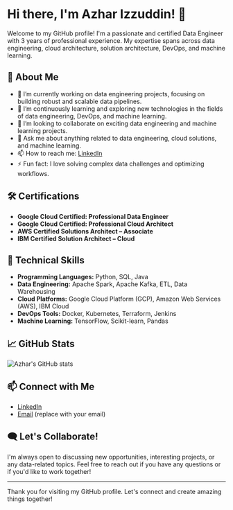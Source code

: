 # Hi there, I'm Azhar Izzuddin! 👋

Welcome to my GitHub profile! I'm a passionate and certified Data Engineer with 3 years of professional experience. My expertise spans across data engineering, cloud architecture, solution architecture, DevOps, and machine learning.

## 🚀 About Me

- 🔭 I’m currently working on data engineering projects, focusing on building robust and scalable data pipelines.
- 🌱 I’m continuously learning and exploring new technologies in the fields of data engineering, DevOps, and machine learning.
- 👯 I’m looking to collaborate on exciting data engineering and machine learning projects.
- 💬 Ask me about anything related to data engineering, cloud solutions, and machine learning.
- 📫 How to reach me: [LinkedIn](https://www.linkedin.com/in/azharizz/)
- ⚡ Fun fact: I love solving complex data challenges and optimizing workflows.

## 🛠️ Certifications

- **Google Cloud Certified: Professional Data Engineer**
- **Google Cloud Certified: Professional Cloud Architect**
- **AWS Certified Solutions Architect – Associate**
- **IBM Certified Solution Architect – Cloud**

## 💼 Technical Skills

- **Programming Languages:** Python, SQL, Java
- **Data Engineering:** Apache Spark, Apache Kafka, ETL, Data Warehousing
- **Cloud Platforms:** Google Cloud Platform (GCP), Amazon Web Services (AWS), IBM Cloud
- **DevOps Tools:** Docker, Kubernetes, Terraform, Jenkins
- **Machine Learning:** TensorFlow, Scikit-learn, Pandas

## 📈 GitHub Stats

![Azhar's GitHub stats](https://github-readme-stats.vercel.app/api?username=azharizz&show_icons=true&theme=radical)

## 📫 Connect with Me

- [LinkedIn](https://www.linkedin.com/in/azharizz/)
- [Email](mailto:your.email@example.com) (replace with your email)

## 🗨️ Let's Collaborate!

I'm always open to discussing new opportunities, interesting projects, or any data-related topics. Feel free to reach out if you have any questions or if you'd like to work together!

---

Thank you for visiting my GitHub profile. Let's connect and create amazing things together!
